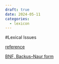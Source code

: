 ```yaml
---
draft: true
date: 2024-05-11
categories:
  - lexicon
---
```


#Lexical Issues


[reference](https://alloytools.org/spec.html)

[BNF, Backus–Naur form](https://en.wikipedia.org/wiki/Backus–Naur_form)
